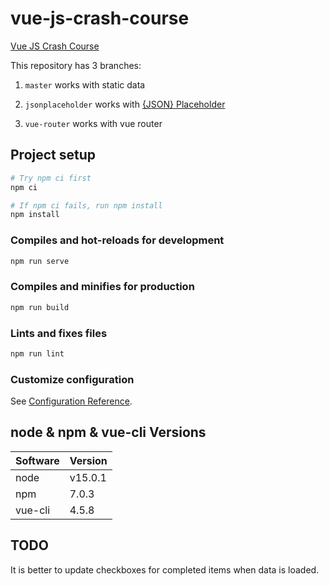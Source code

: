 # vue-js-crash-course

[Vue JS Crash Course](https://www.youtube.com/watch?v=Wy9q22isx3U)

This repository has 3 branches:

1. `master` works with static data

2. `jsonplaceholder` works with [{JSON} Placeholder](https://jsonplaceholder.typicode.com)

3. `vue-router` works with vue router

## Project setup

```bash
# Try npm ci first
npm ci

# If npm ci fails, run npm install
npm install
```

### Compiles and hot-reloads for development

```bash
npm run serve
```

### Compiles and minifies for production

```bash
npm run build
```

### Lints and fixes files

```bash
npm run lint
```

### Customize configuration

See [Configuration Reference](https://cli.vuejs.org/config/).

## node & npm & vue-cli Versions

| Software | Version |
|----------|---------|
| node     | v15.0.1 |
| npm      | 7.0.3   |
| vue-cli  | 4.5.8   |

## TODO

It is better to update checkboxes for completed items when data is loaded.
